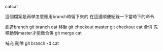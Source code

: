 catcat

這個檔案是再學怎麼應用branch時留下來的 在這邊順便紀錄一下當時下的命令

創造branch
	git branch cat
移動
	git checkout master
	git checkout cat
合併
先移動到master才能做合併
	git merge cat


補充
刪除
	git branch -d cat
